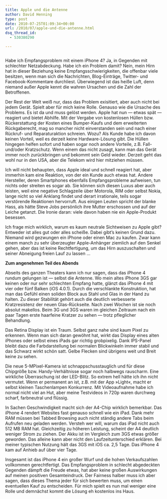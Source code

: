 ```yaml
---
title: Apple und die Antenne
author: David Henning
type: post
date: 2010-07-25T01:09:34+00:00
url: /2010/07/apple-und-die-antenne.html
dsq_thread_id:
  - 530380290

---
```

<img class="alignnone" title="iPhone 4" src="https://www.madcatswelt.org/wp-content/uploads/iphone_4.png" alt="" />

Habe ich Empfangsproblem mit einem iPhone 4? Ja, in Gegenden mit schlechter Netzabdeckung. Habe ich ein Problem damit? Nein, mein Hirn hat in dieser Beziehung keine Empfangsschwierigkeiten, die offenbar viele besitzen, wenn man sich die Nachrichten, Blog-Einträge, Twitter- und Facebook-Kommentare durchliest. Überwiegend ist das heiße Luft, denn niemand außer Apple kennt die wahren Ursachen und die Zahl der Betroffenen.

Der Rest der Welt weiß nur, dass das Problem exisitiert, aber auch nicht bei jedem Gerät. Spielt aber für mich keine Rolle. Genauso wie die Ursache des Problems. Es ist da und muss gelöst werden. Apple hat nun &#8212; etwas spät &#8212; reagiert und bietet Abhilfe. Mit der Vergabe von kostenlosen Hüllen bzw. Rückerstattung der Kosten eines Bumper-Kaufs und dem erweiterten Rückgaberecht, mag so mancher nicht einverstanden sein und nach einer Rückruf- und Reparaturaktion schreien. Wozu? Als Kunde habe ich davon keinen Vorteil, weil es derzeit keine Hardware-Lösung gibt. Die Hüllen hingegen helfen sofort und haben sogar noch andere Vorteile, z.B. Fall- und/oder Kratzschutz. Wenn einem das nicht zusagt, kann man das Gerät immer noch zurückbringen und bekommt sein Geld wieder. Derzeit geht das wohl nur in den USA, aber die Telekom wird hier mitziehen müssen.

Ich will nicht behaupten, dass Apple ideal und schnell reagiert hat, aber immerhin kam eine Reaktion, von der ein Kunde auch etwas hat. Andere Hersteller, deren Smartphones ebenfalls Empfangsprobleme aufweisen, tun nichts oder streiten es sogar ab. Sie können sich diesen Luxus aber auch leisten, weil eine negative Schlagzeile über Motorola, RIM oder selbst Nokia, lange nicht so viel Anklang findet und derart irrationale, teils sogar verstörende Reaktionen hervorruft. Aus einigen Leuten spricht der blanke Hass, als hätte Steve Jobs persönlich ihre Mutter erschossen und auf der Leiche getanzt. Die Ironie daran: viele davon haben nie ein Apple-Produkt besessen.

Ich frage mich wirklich, warum es kaum neutrale Sichtweisen zu Apple gibt? Entweder ist alles gut oder alles scheiße. Dabei gibt&#8217;s keinen Grund dazu. Niemand wird gezwungen ein iPhone oder einen Mac zu kaufen. Zwar kann einem manch zu sehr überzeugter Apple-Anhänger ziemlich auf den Senkel gehen, aber das ist keine Rechtfertigung, um das Hirn auszuschalten und seiner Abneigung freien Lauf zu lassen &#8230;

**Zum angenehmen Teil des Abends**

Abseits des ganzen Theaters kann ich nur sagen, dass das iPhone 4 rundum gelungen ist &#8212; selbst die Antenne. Wo mein altes iPhone 3GS gar keinen oder nur sehr schlechten Empfang hatte, glänzt das iPhone 4 mit vier oder fünf Balken (iOS 4.0.1). Durch die verschlankte Konstruktion, hat man das Gefühl einen soliden Block aus Stahl und Glas in der Hand zu halten. Zu dieser Stabilität gehört auch die deutlich verbesserte Kratzresistenz der neuen Glas-Rückseite. Nach zwei Wochen ist sie noch absolut makellos. Beim 3G und 3GS waren im gleichen Zeitraum nach ein paar Tagen erste haarfeine Kratzer zu sehen &#8212; trotz pfleglicher Behandlung.

Das Retina Display ist ein Traum. Selbst ganz nahe sind kaum Pixel zu erkennen. Wenn man sich daran gewöhnt hat, wirkt das Display eines alten iPhones oder selbst eines iPads gar richtig grobpixelig. Dank IPS-Panel bleibt dazu die Farbdarstellung bei normalen Blickwinkeln immer stabil und das Schwarz wirkt schön satt. Gelbe Flecken sind übrigens weit und Breit keine zu sehen.

Die neue 5-MPixel-Kamera ist schnappschusstauglich und für diese Chipgröße bzw. Handy-Verhältnisse sogar noch halbwegs rauscharm. Eine wirkliche Überraschung ist der LED-Blitz. So extrem hell hätte ich ihn nicht vermutet. Wenn er permanent an ist, z.B. mit der App »Light«, macht er selbst kleinen Taschenlampen Konkurrenz. Mit Videoaufnahme habe ich normal nicht viel an Hut, aber meine Testvideos in 720p waren durchweg scharf, farbneutral und flüssig.

In Sachen Geschwindigkeit macht sich der A4-Chip wirklich bemerkbar. Das iPhone 4 rendert Websites fast genauso schnell wie ein iPad. Dank mehr RAM müssen bei Tabbed Browsing auch nicht ständig andere Tabs beim Aufrufen neu geladen werden. Versteh wer will, warum das iPad nicht auch 512 MB RAM hat. Gleichzeitig zu höheren Leistung, scheint der A4 deutlich weniger Strom zu ziehen. Der Akku ist im Vergleich zum 3GS etwas größer geworden. Das alleine kann aber nicht den Laufzeitunterschied erklären. Bei meiner typischen Nutzung hält das 3GS mit iOS ca. 2,5 Tage. Das iPhone 4 kam auf Anhieb auf über vier Tage.

Insgesamt ist das iPhone 4 ein großer Wurf und die hohen Verkaufszahlen vollkommen gerechtfertigt. Das Empfangsproblem in schlecht abgedeckten Gegenden dämpft die Freude etwas, hat aber keine großen Auswirkungen auf meinen positiven Gesamteindruck. Der Fairness halber muss ich aber sagen, dass dieses Thema jeder für sich bewerten muss, um einen eventuellen Kauf zu entscheiden. Für mich spielt es nun mal weniger eine Rolle und demnächst kommt die Lösung eh kostenlos ins Haus.